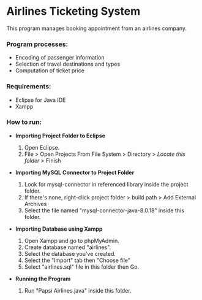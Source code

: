 # Airlines Ticketing System
This program manages booking appointment from an airlines company.

### __Program processes:__
- Encoding of passenger information
- Selection of travel destinations and types
- Computation of ticket price

### __Requirements:__
- Eclipse for Java IDE
- Xampp


### __How to run__:

- __Importing Project Folder to Eclipse__
  1. Open Eclipse.
  2. File > Open Projects From File System > Directory > *Locate this folder* > Finish


- __Importing MySQL Connector to Project Folder__
  1. Look for mysql-connector in referenced library inside the project folder.
  2. If there's none, right-click project folder > build path > Add External Archives
  3. Select the file named "mysql-connector-java-8.0.18" inside this folder.


- __Importing Database using Xampp__
  1. Open Xampp and go to phpMyAdmin.
  2. Create database named "airlines".
  3. Select the database you've created.
  4. Select the "Import" tab then "Choose file"
  5. Select "airlines.sql" file in this folder then Go.


- __Running the Program__
  1. Run "Papsi Airlines.java" inside this folder.

